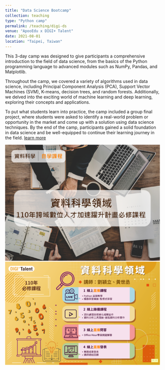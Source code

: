 ```yaml
---
title: "Data Science Bootcamp"
collection: teaching
type: "Python camp"
permalink: /teaching/digi-ds
venue: "ApooEdu x DIGI+ Talent"
date: 2021-08-01
location: "Taipei, Taiwan"
---
```


  This 3-day camp was designed to give participants a comprehensive introduction to the field of data science, from the basics of the Python programming language to advanced modules such as NumPy, Pandas, and Matplotlib.

  Throughout the camp, we covered a variety of algorithms used in data science, including Principal Component Analysis (PCA), Support Vector Machines (SVM), K-means, decision trees, and random forests. Additionally, we delved into the exciting world of machine learning and deep learning, exploring their concepts and applications.

  To put what students learn into practice, the camp included a group final project, where students were asked to identify a real-world problem or opportunity in the market and come up with a solution using data science techniques. By the end of the camp, participants gained a solid foundation in data science and be well-equipped to continue their learning journey in the field.
[learn more](https://academy.digitalent.org.tw/course/110ds_selflearning/)

![photo](/images/teaching/digi1-1.png)
![photo](/images/teaching/digi1-2.png)
